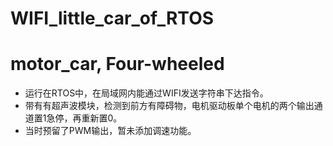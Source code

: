 
 # WIFI_little_car_of_RTOS
 # motor_car, Four-wheeled
- 运行在RTOS中，在局域网内能通过WIFI发送字符串下达指令。
- 带有有超声波模块，检测到前方有障碍物，电机驱动板单个电机的两个输出通道置1急停，再重新置0。
- 当时预留了PWM输出，暂未添加调速功能。

